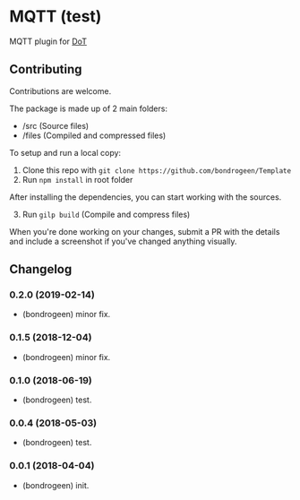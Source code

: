 # MQTT (test)

 MQTT plugin for [DoT](https://github.com/bondrogeen/DoT)



## Contributing
Contributions are welcome.

The package is made up of 2 main folders:

- /src (Source files)
- /files (Compiled and compressed files)

To setup and run a local copy:
1. Clone this repo with `git clone https://github.com/bondrogeen/Template`
2. Run `npm install` in root folder

After installing the dependencies, you can start working with the sources.

3. Run `gilp build` (Compile and compress files)

When you're done working on your changes, submit a PR with the details and include a 
screenshot if you've changed anything visually.


## Changelog

### 0.2.0 (2019-02-14)
* (bondrogeen) minor fix.
### 0.1.5 (2018-12-04)
* (bondrogeen) minor fix.
### 0.1.0 (2018-06-19)
* (bondrogeen) test.
### 0.0.4 (2018-05-03)
* (bondrogeen) test.
### 0.0.1 (2018-04-04)
* (bondrogeen) init.